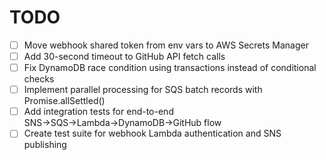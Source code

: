 # TODO

- [ ] Move webhook shared token from env vars to AWS Secrets Manager
- [ ] Add 30-second timeout to GitHub API fetch calls
- [ ] Fix DynamoDB race condition using transactions instead of conditional checks
- [ ] Implement parallel processing for SQS batch records with Promise.allSettled()
- [ ] Add integration tests for end-to-end SNS→SQS→Lambda→DynamoDB→GitHub flow
- [ ] Create test suite for webhook Lambda authentication and SNS publishing